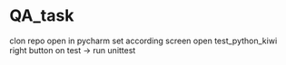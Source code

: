 # QA_task

clon repo
open in pycharm
set according screen
open test_python_kiwi
right button on test -> run unittest